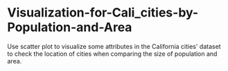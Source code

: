 # Visualization-for-Cali_cities-by-Population-and-Area
Use scatter plot to visualize some attributes in the California cities' dataset to check the location of cities when comparing the size of population and area.
